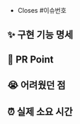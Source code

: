 * Closes #이슈번호 

## ✨ 구현 기능 명세

## 🎁 PR Point

## 😭 어려웠던 점

## ⏰ 실제 소요 시간 
<!-- 정확하지 않아도 좋으나 점점 구체화하면 좋을 것 같습니다. 데이터 쌓기! ->
